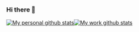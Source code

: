 ### Hi there 👋

[![My personal github stats](https://github-readme-stats.vercel.app/api?username=ayoungh)](https://github.com/anuraghazra/github-readme-stats)[![My work github stats](https://github-readme-stats.vercel.app/api?username=ayoungharrys)](https://github.com/anuraghazra/github-readme-stats)

<!--
**ayoungh/ayoungh** is a ✨ _special_ ✨ repository because its `README.md` (this file) appears on your GitHub profile.

Here are some ideas to get you started:

- 🔭 I’m currently working on ...
- 🌱 I’m currently learning ...
- 👯 I’m looking to collaborate on ...
- 🤔 I’m looking for help with ...
- 💬 Ask me about ...
- 📫 How to reach me: ...
- 😄 Pronouns: ...
- ⚡ Fun fact: ...
-->
